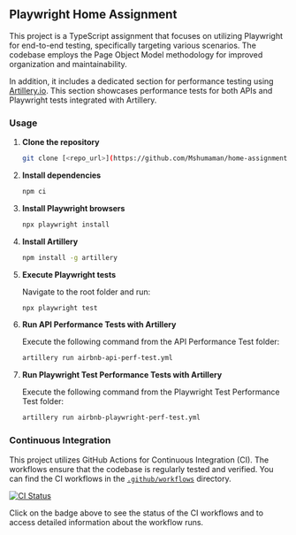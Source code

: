 ## Playwright Home Assignment

This project is a TypeScript assignment that focuses on utilizing Playwright for end-to-end testing, specifically targeting various scenarios. The codebase employs the Page Object Model methodology for improved organization and maintainability.

In addition, it includes a dedicated section for performance testing using [Artillery.io](https://artillery.io). This section showcases performance tests for both APIs and Playwright tests integrated with Artillery.

### Usage

1. **Clone the repository**
   
   ```bash
   git clone [<repo_url>](https://github.com/Mshumaman/home-assignment.git)
   ```

2. **Install dependencies**
   
   ```bash
   npm ci
   ```

3. **Install Playwright browsers**
   
   ```bash
   npx playwright install
   ```

4. **Install Artillery**
   
   ```bash
   npm install -g artillery
   ```

5. **Execute Playwright tests**
   
   Navigate to the root folder and run:
   
   ```bash
   npx playwright test
   ```

6. **Run API Performance Tests with Artillery**
   
   Execute the following command from the API Performance Test folder:
   
   ```bash
   artillery run airbnb-api-perf-test.yml
   ```

7. **Run Playwright Test Performance Tests with Artillery**
   
   Execute the following command from the Playwright Test Performance Test folder:
   
   ```bash
   artillery run airbnb-playwright-perf-test.yml
   ```
### Continuous Integration

This project utilizes GitHub Actions for Continuous Integration (CI). The workflows ensure that the codebase is regularly tested and verified. You can find the CI workflows in the [`.github/workflows`](./.github/workflows) directory.

[![CI Status](https://github.com/Mshumaman/home-assignment/workflows/CI/badge.svg)](https://github.com/Mshumaman/home-assignment/actions)

Click on the badge above to see the status of the CI workflows and to access detailed information about the workflow runs.
